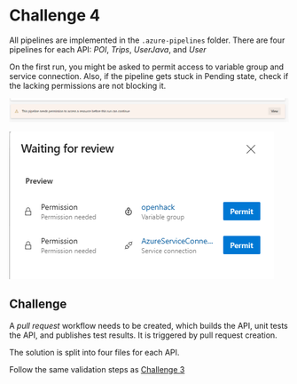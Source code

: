 # Challenge 4

All pipelines are implemented in the `.azure-pipelines` folder. There are four pipelines for each API: *POI*, *Trips*, *UserJava*, and *User*

On the first run, you might be asked to permit access to variable group and service connection. Also, if the pipeline gets stuck in Pending state, check if the lacking permissions are not blocking it.

![ado-ch3-permission1](../ch3/ado-ch3-permission1.png)

![ado-ch3-permission2](../ch3/ado-ch3-permission2.png)

## Challenge

A *pull request* workflow needs to be created, which builds the API, unit tests the API, and publishes test results. It is triggered by pull request creation.

The solution is split into four files for each API.

Follow the same validation steps as <a href="../ch3/README.md" target="_blank">Challenge 3</a>
